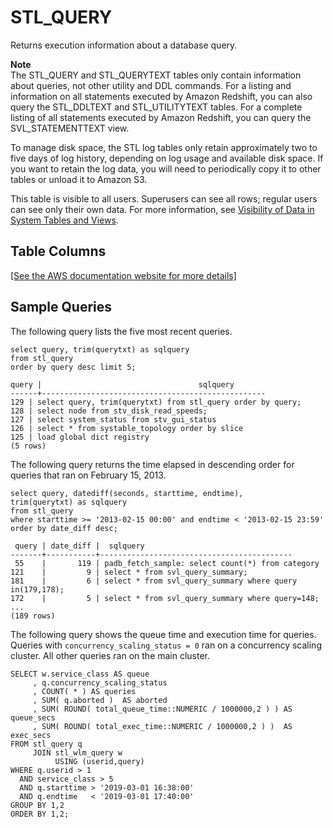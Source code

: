 # STL\_QUERY<a name="r_STL_QUERY"></a>

Returns execution information about a database query\.

**Note**  
The STL\_QUERY and STL\_QUERYTEXT tables only contain information about queries, not other utility and DDL commands\. For a listing and information on all statements executed by Amazon Redshift, you can also query the STL\_DDLTEXT and STL\_UTILITYTEXT tables\. For a complete listing of all statements executed by Amazon Redshift, you can query the SVL\_STATEMENTTEXT view\.

To manage disk space, the STL log tables only retain approximately two to five days of log history, depending on log usage and available disk space\. If you want to retain the log data, you will need to periodically copy it to other tables or unload it to Amazon S3\.

This table is visible to all users\. Superusers can see all rows; regular users can see only their own data\. For more information, see [Visibility of Data in System Tables and Views](c_visibility-of-data.md)\.

## Table Columns<a name="sub-r_STL_QUERY-table-columns"></a>

[\[See the AWS documentation website for more details\]](http://docs.aws.amazon.com/redshift/latest/dg/r_STL_QUERY.html)

## Sample Queries<a name="r_STL_QUERY-sample-queries"></a>

The following query lists the five most recent queries\.

```
select query, trim(querytxt) as sqlquery
from stl_query
order by query desc limit 5;

query |                                   sqlquery
------+--------------------------------------------------
129 | select query, trim(querytxt) from stl_query order by query;
128 | select node from stv_disk_read_speeds;
127 | select system_status from stv_gui_status
126 | select * from systable_topology order by slice
125 | load global dict registry
(5 rows)
```

The following query returns the time elapsed in descending order for queries that ran on February 15, 2013\. 

```
select query, datediff(seconds, starttime, endtime),
trim(querytxt) as sqlquery
from stl_query
where starttime >= '2013-02-15 00:00' and endtime < '2013-02-15 23:59'
order by date_diff desc;

 query | date_diff |  sqlquery
-------+-----------+-------------------------------------------
 55    |       119 | padb_fetch_sample: select count(*) from category
121    |         9 | select * from svl_query_summary;
181    |         6 | select * from svl_query_summary where query in(179,178);
172    |         5 | select * from svl_query_summary where query=148;
...
(189 rows)
```

The following query shows the queue time and execution time for queries\. Queries with `concurrency_scaling_status = 0` ran on a concurrency scaling cluster\. All other queries ran on the main cluster\.

```
SELECT w.service_class AS queue
     , q.concurrency_scaling_status
     , COUNT( * ) AS queries
     , SUM( q.aborted )  AS aborted
     , SUM( ROUND( total_queue_time::NUMERIC / 1000000,2 ) ) AS queue_secs
     , SUM( ROUND( total_exec_time::NUMERIC / 1000000,2 ) )  AS exec_secs
FROM stl_query q
     JOIN stl_wlm_query w
          USING (userid,query)
WHERE q.userid > 1
  AND service_class > 5
  AND q.starttime > '2019-03-01 16:38:00'
  AND q.endtime   < '2019-03-01 17:40:00'
GROUP BY 1,2
ORDER BY 1,2;
```